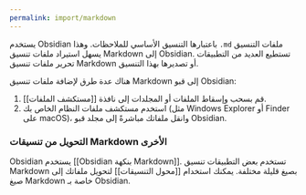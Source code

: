 ```yaml
---
permalink: import/markdown
---
```


يستخدم Obsidian ملفات التنسيق <code dir="ltr">.md</code> باعتبارها التنسيق الأساسي للملاحظات. وهذا يسهل استيراد ملفات تنسيق Markdown إلى Obsidian. تستطيع العديد من التطبيقات تحرير ملفات تنسيق Markdown أو تصديرها بهذا التنسيق.

هناك عدة طرق لإضافة ملفات تنسيق Markdown إلى قبو Obsidian:

1. قم بسحب وإسقاط الملفات أو المجلدات إلى نافذة [[مستكشف الملفات]].
2. استخدم مستكشف ملفات النظام الخاص بك (مثل Windows Explorer أو Finder على macOS)، وانقل ملفاتك مباشرةً إلى مجلد قبو Obsidian.

### التحويل من تنسيقات Markdown الأخرى

Obsidian يستخدم [[Obsidian بنكهة Markdown]]. تستخدم بعض التطبيقات تنسيق Markdown بصيغ قليلة مختلفة. يمكنك استخدام [[محول التنسيقات]] لتحويل ملفاتك إلى صيغ Markdown خاصة بـ Obsidian.
